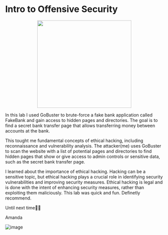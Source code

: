 # Intro to Offensive Security

<p align="center">
<img src="https://github.com/alubin03/Into-OS/assets/141780397/4d4d6074-456a-481f-b21c-5dbdf312b27e" width="300" height="280">


In this lab I used GoBuster to brute-force a fake bank application called FakeBank and gain access to hidden pages and directories. The goal is to find a secret bank transfer page that allows transferring money between accounts at the bank.

This tought me fundamental concepts of ethical hacking, including reconnaissance and vulnerability analysis. The attacker(me) uses GoBuster to scan the website with a list of potential pages and directories to find hidden pages that show or give access to admin controls or sensitive data, such as the secret bank transfer page.

I learned about the importance of ethical hacking. Hacking can be a sensitive topic, but ethical hacking plays a crucial role in identifying security vulnerabilities and improving security measures. Ethical hacking is legal and is done with the intent of enhancing security measures, rather than exploiting them maliciously. This lab was quick and fun. Definetly recommend.

Until next time✌🏽

Amanda

![image](https://github.com/alubin03/Into-OS/assets/141780397/0e7ed6b2-981a-4ae5-ae61-e964c1fda255)

